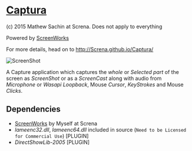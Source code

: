 # [Captura](http://Screna.github.io/Captura/)
(c) 2015 Mathew Sachin at Screna. Does not apply to everything

Powered by [ScreenWorks](https://github.com/Screna/ScreenWorks)

For more details, head on to http://Screna.github.io/Captura/

![ScreenShot](https://Screna.github.io/Captura/images/Home.png)

A Capture application which captures the _whole_ or _Selected part_ of the screen as _ScreenShot_ or as a _ScreenCast_
along with audio from _Microphone_ or _Wasapi Loopback_, Mouse _Cursor_, _KeyStrokes_ and Mouse _Clicks_.

Dependencies
--------------------------------------------------------------
* [ScreenWorks](https://github.com/Screna/ScreenWorks) by Myself at Screna
* _lameenc32.dll_, _lameenc64.dll_ included in source (`Need to be Licensed for Commercial Use`) [PLUGIN]
* _DirectShowLib-2005_ [PLUGIN]
